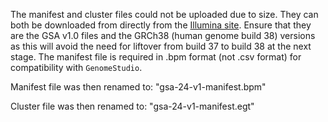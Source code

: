 The manifest and cluster files could not be uploaded due to size. They can both be downloaded from directly from the [Illumina site][gsa]. Ensure that they are the GSA v1.0 files and the GRCh38 (human genome build 38) versions as this will avoid the need for liftover from build 37 to build 38 at the next stage. The manifest file is required in .bpm format (not .csv format) for compatibility with `GenomeStudio`.

Manifest file was then renamed to: "gsa-24-v1-manifest.bpm"

Cluster file was then renamed to: "gsa-24-v1-manifest.egt"

[gsa]: https://emea.support.illumina.com/array/array_kits/infinium-global-screening-array/downloads.html
